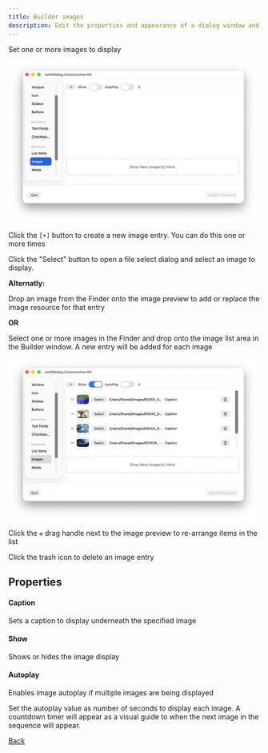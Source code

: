 ```yaml
---
title: Builder images
description: Edit the properties and appearance of a dialog window and output the results as a json config
---
```


Set one or more images to display

<img width="500" alt="image" src="/src/content/docs/builder/assets/builder_images.png" />

Click the `[+]` button to create a new image entry. You can do this one or more times

Click the "Select" button to open a file select dialog and select an image to display.

**Alternatly:**

Drop an image from the Finder onto the image preview to add or replace the image resource for that entry

**OR**

Select one or more images in the Finder and drop onto the image list area in the Builder window. A new entry will be added for each image


<img width="500" alt="image" src="/src/content/docs/builder/assets/builder_images_populated.png" />

Click the `≡` drag handle next to the image preview to re-arrange items in the list

Click the trash icon to delete an image entry

## Properties

#### Caption

Sets a caption to display underneath the specified image

#### Show

Shows or hides the image display

#### Autoplay

Enables image autoplay if multiple images are being displayed

Set the autoplay value as number of seconds to display each image. A countdown timer will appear as a visual guide to when the next image in the sequence will appear.

[Back](/builder/builder/)